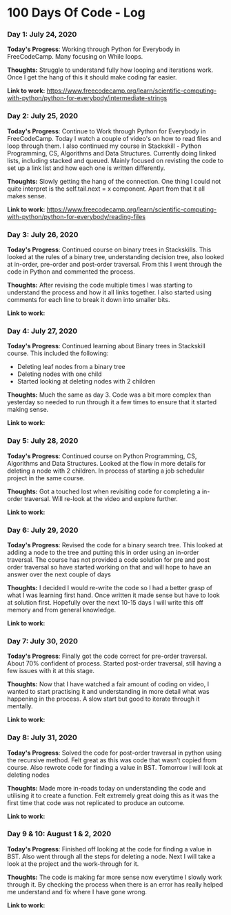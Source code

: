 # 100 Days Of Code - Log

### Day 1: July 24, 2020 

**Today's Progress**: Working through Python for Everybody in FreeCodeCamp. Many focusing on While loops.

**Thoughts:** Struggle to understand fully how looping and iterations work. Once I get the hang of this it should make coding far easier.

**Link to work:** https://www.freecodecamp.org/learn/scientific-computing-with-python/python-for-everybody/intermediate-strings



### Day 2: July 25, 2020 

**Today's Progress**: Continue to Work through Python for Everybody in FreeCodeCamp. Today I watch a couple of video's on how to read files and loop through them. I also continued my course in Stackskill - Python Programming, CS, Algorithms and Data Structures. Currently doing linked lists, including stacked and queued. Mainly focused on revisting the code to set up a link list and how each one is written differently.

**Thoughts:** Slowly getting the hang of the connection. One thing I could not quite interpret is the self.tail.next = x component. Apart from that it all makes sense.

**Link to work:** https://www.freecodecamp.org/learn/scientific-computing-with-python/python-for-everybody/reading-files


### Day 3: July 26, 2020 

**Today's Progress**: Continued course on binary trees in Stackskills. This looked at the rules of a binary tree, understanding decision tree, also looked at in-order, pre-order and post-order traversal. From this I went through the code in Python and commented the process.

**Thoughts:** After revising the code multiple times I was starting to understand the process and how it all links together. I also started using comments for each line to break it down into smaller bits.

**Link to work:** 


### Day 4: July 27, 2020 

**Today's Progress**: Continued learning about Binary trees in Stackskill course. This included the following:
* Deleting leaf nodes from a binary tree
* Deleting nodes with one child
* Started looking at deleting nodes with 2 children

**Thoughts:** Much the same as day 3. Code was a bit more complex than yesterday so needed to run through it a few times to ensure that it started making sense.

**Link to work:** 


### Day 5: July 28, 2020 

**Today's Progress**:
Continued course on Python Programming, CS, Algorithms and Data Structures.
Looked at the flow in more details for deleting a node with 2 children. In process of starting a job schedular project in the same course.


**Thoughts:** Got a touched lost when revisiting code for completing a in-order traversal. Will re-look at the video and explore further.

**Link to work:** 


### Day 6: July 29, 2020 

**Today's Progress**:
Revised the code for a binary search tree. This looked at adding a node to the tree and putting this in order using an in-order traversal. The course has not provided a code solution for pre and post order traversal so have started working on that and will hope to have an answer over the next couple of days


**Thoughts:** I decided I would re-write the code so I had a better grasp of what I was learning first hand. Once written it made sense but have to look at solution first. Hopefully over the next 10-15 days I will write this off memory and from general knowledge.

**Link to work:** 


### Day 7: July 30, 2020 

**Today's Progress**:
Finally got the code correct for pre-order traversal. About 70% confident of process. Started post-order traversal, still having a few issues with it at this stage.

**Thoughts:** Now that I have watched a fair amount of coding on video, I wanted to start practising it and understanding in more detail what was happening in the process. A slow start but good to iterate through it mentally.

**Link to work:** 


### Day 8: July 31, 2020 

**Today's Progress**:
Solved the code for post-order traversal in python using the recursive method. Felt great as this was code that wasn’t copied from course. Also rewrote code for finding a value in BST. Tomorrow I will look at deleting nodes


**Thoughts:** Made more in-roads today on understanding the code and utilising it to create a function. Felt extremely great doing this as it was the first time that code was not replicated to produce an outcome.

**Link to work:** 



### Day 9 & 10: August 1 & 2, 2020 

**Today's Progress**:
Finished off looking at the code for finding a value in BST. Also went through all the steps for deleting a node. Next I will take a look at the project and the work-through for it.


**Thoughts:** The code is making far more sense now everytime I slowly work through it. By checking the process when there is an error has really helped me understand and fix where I have gone wrong.

**Link to work:** 
